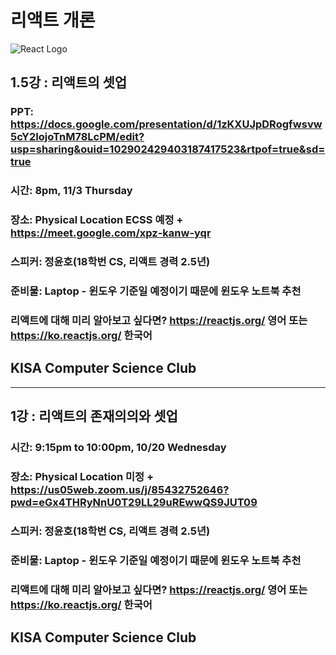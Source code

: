 # 리액트 개론 
![React Logo](https://upload.wikimedia.org/wikipedia/commons/thumb/a/a7/React-icon.svg/1280px-React-icon.svg.png)
##  1.5강 : 리액트의 셋업
### PPT: https://docs.google.com/presentation/d/1zKXUJpDRogfwsvw5cY2IojoTnM78LcPM/edit?usp=sharing&ouid=102902429403187417523&rtpof=true&sd=true
### 시간: 8pm, 11/3 Thursday
### 장소: Physical Location ECSS 예정 + https://meet.google.com/xpz-kanw-yqr
### 스피커: 정윤호(18학번 CS, 리액트 경력 2.5년)
### 준비물: Laptop - 윈도우 기준일 예정이기 때문에 윈도우 노트북 추천
### 리액트에 대해 미리 알아보고 싶다면? https://reactjs.org/ 영어 또는 https://ko.reactjs.org/ 한국어
## KISA Computer Science Club


------------------------------------------------------------------------------------------
## 1강 : 리액트의 존재의의와 셋업
### 시간: 9:15pm to 10:00pm, 10/20 Wednesday
### 장소: Physical Location 미정 + https://us05web.zoom.us/j/85432752646?pwd=eGx4THRyNnU0T29LL29uREwwQS9JUT09
### 스피커: 정윤호(18학번 CS, 리액트 경력 2.5년)
### 준비물: Laptop - 윈도우 기준일 예정이기 때문에 윈도우 노트북 추천
### 리액트에 대해 미리 알아보고 싶다면? https://reactjs.org/ 영어 또는 https://ko.reactjs.org/ 한국어
## KISA Computer Science Club

